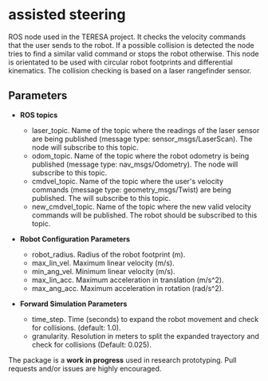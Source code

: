 # assisted steering  
ROS node used in the TERESA project. It checks the velocity commands that the user sends to the robot. If a possible collision is detected the node tries to find a similar valid command or stops the robot otherwise.
This node is orientated to be used with circular robot footprints and differential kinematics.
The collision checking is based on a laser rangefinder sensor.


## Parameters

* **ROS topics**
	- laser_topic. Name of the topic where the readings of the laser sensor are being published (message type: sensor_msgs/LaserScan). The node will subscribe to this topic.
	- odom_topic. Name of the topic where the robot odometry is being published (message type: nav_msgs/Odometry). The node will subscribe to this topic.
	- cmdvel_topic. Name of the topic where the user's velocity commands (message type: geometry_msgs/Twist) are being published. The will subscribe to this topic.
	- new_cmdvel_topic. Name of the topic where the new valid velocity commands will be published. The robot should be subscribed to this topic.

* **Robot Configuration Parameters**
	- robot_radius. Radius of the robot footprint (m).
	- max_lin_vel. Maximum linear velocity (m/s).
  	- min_ang_vel. Minimum linear velocity (m/s).
	- max_lin_acc. Maximum acceleration in translation (m/s^2).
  	- max_ang_acc. Maximum acceleration in rotation (rad/s^2).
  
* **Forward Simulation Parameters**
	- time_step. Time (seconds) to expand the robot movement and check for collisions. (default: 1.0).
	- granularity. Resolution in meters to split the expanded trayectory and check for collisions (Default: 0.025).
	


The package is a **work in progress** used in research prototyping. Pull requests and/or issues are highly encouraged.
